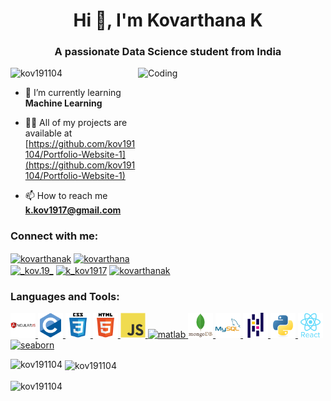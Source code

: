 <h1 align="center">Hi 👋, I'm Kovarthana K</h1>
<h3 align="center">A passionate Data Science student from India</h3>
<img align="right" alt="Coding" width="300" height="300" src="https://media.tenor.com/iRB7vrvhPR4AAAAi/data-code.gif">



<p align="left"> <img src="https://komarev.com/ghpvc/?username=kov191104&label=Profile%20views&color=0e75b6&style=flat" alt="kov191104" /> </p>

- 🌱 I’m currently learning **Machine Learning**

- 👨‍💻 All of my projects are available at [https://github.com/kov191104/Portfolio-Website-1](https://github.com/kov191104/Portfolio-Website-1)

- 📫 How to reach me **k.kov1917@gmail.com**

<h3 align="left">Connect with me:</h3>
<p align="left">
<a href="https://linkedin.com/in/kovarthanak" target="blank"><img align="center" src="https://raw.githubusercontent.com/rahuldkjain/github-profile-readme-generator/master/src/images/icons/Social/linked-in-alt.svg" alt="kovarthanak" height="30" width="40" /></a>
<a href="https://kaggle.com/kovarthana" target="blank"><img align="center" src="https://raw.githubusercontent.com/rahuldkjain/github-profile-readme-generator/master/src/images/icons/Social/kaggle.svg" alt="kovarthana" height="30" width="40" /></a>
<a href="https://instagram.com/_kov.19_" target="blank"><img align="center" src="https://raw.githubusercontent.com/rahuldkjain/github-profile-readme-generator/master/src/images/icons/Social/instagram.svg" alt="_kov.19_" height="30" width="40" /></a>
<a href="https://www.hackerrank.com/k_kov1917" target="blank"><img align="center" src="https://raw.githubusercontent.com/rahuldkjain/github-profile-readme-generator/master/src/images/icons/Social/hackerrank.svg" alt="k_kov1917" height="30" width="40" /></a>
<a href="https://www.leetcode.com/kovarthanak" target="blank"><img align="center" src="https://raw.githubusercontent.com/rahuldkjain/github-profile-readme-generator/master/src/images/icons/Social/leet-code.svg" alt="kovarthanak" height="30" width="40" /></a>
</p>

<h3 align="left">Languages and Tools:</h3>
<p align="left"> <a href="https://angular.io" target="_blank" rel="noreferrer"> <img src="https://raw.githubusercontent.com/devicons/devicon/master/icons/angularjs/angularjs-original-wordmark.svg" alt="angularjs" width="40" height="40"/> </a> <a href="https://www.cprogramming.com/" target="_blank" rel="noreferrer"> <img src="https://raw.githubusercontent.com/devicons/devicon/master/icons/c/c-original.svg" alt="c" width="40" height="40"/> </a> <a href="https://www.w3schools.com/css/" target="_blank" rel="noreferrer"> <img src="https://raw.githubusercontent.com/devicons/devicon/master/icons/css3/css3-original-wordmark.svg" alt="css3" width="40" height="40"/> </a> <a href="https://www.w3.org/html/" target="_blank" rel="noreferrer"> <img src="https://raw.githubusercontent.com/devicons/devicon/master/icons/html5/html5-original-wordmark.svg" alt="html5" width="40" height="40"/> </a> <a href="https://developer.mozilla.org/en-US/docs/Web/JavaScript" target="_blank" rel="noreferrer"> <img src="https://raw.githubusercontent.com/devicons/devicon/master/icons/javascript/javascript-original.svg" alt="javascript" width="40" height="40"/> </a> <a href="https://www.mathworks.com/" target="_blank" rel="noreferrer"> <img src="https://upload.wikimedia.org/wikipedia/commons/2/21/Matlab_Logo.png" alt="matlab" width="40" height="40"/> </a> <a href="https://www.mongodb.com/" target="_blank" rel="noreferrer"> <img src="https://raw.githubusercontent.com/devicons/devicon/master/icons/mongodb/mongodb-original-wordmark.svg" alt="mongodb" width="40" height="40"/> </a> <a href="https://www.mysql.com/" target="_blank" rel="noreferrer"> <img src="https://raw.githubusercontent.com/devicons/devicon/master/icons/mysql/mysql-original-wordmark.svg" alt="mysql" width="40" height="40"/> </a> <a href="https://pandas.pydata.org/" target="_blank" rel="noreferrer"> <img src="https://raw.githubusercontent.com/devicons/devicon/2ae2a900d2f041da66e950e4d48052658d850630/icons/pandas/pandas-original.svg" alt="pandas" width="40" height="40"/> </a> <a href="https://www.python.org" target="_blank" rel="noreferrer"> <img src="https://raw.githubusercontent.com/devicons/devicon/master/icons/python/python-original.svg" alt="python" width="40" height="40"/> </a> <a href="https://reactjs.org/" target="_blank" rel="noreferrer"> <img src="https://raw.githubusercontent.com/devicons/devicon/master/icons/react/react-original-wordmark.svg" alt="react" width="40" height="40"/> </a> <a href="https://seaborn.pydata.org/" target="_blank" rel="noreferrer"> <img src="https://seaborn.pydata.org/_images/logo-mark-lightbg.svg" alt="seaborn" width="40" height="40"/> </a> </p>

<p><img align="left" src="https://github-readme-stats.vercel.app/api/top-langs?username=kov191104&show_icons=true&locale=en&layout=compact" alt="kov191104" /></p>

<p>&nbsp;<img align="center" src="https://github-readme-stats.vercel.app/api?username=kov191104&show_icons=true&locale=en" alt="kov191104" /></p>

<p><img align="center" src="https://github-readme-streak-stats.herokuapp.com/?user=kov191104&" alt="kov191104" /></p>
